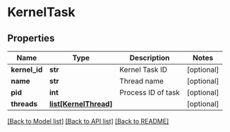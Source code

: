 # KernelTask


## Properties
Name | Type | Description | Notes
------------ | ------------- | ------------- | -------------
**kernel_id** | **str** | Kernel Task ID | [optional] 
**name** | **str** | Thread name | [optional] 
**pid** | **int** | Process ID of task | [optional] 
**threads** | [**list[KernelThread]**](KernelThread.md) |  | [optional] 

[[Back to Model list]](../README.md#documentation-for-models) [[Back to API list]](../README.md#documentation-for-api-endpoints) [[Back to README]](../README.md)


